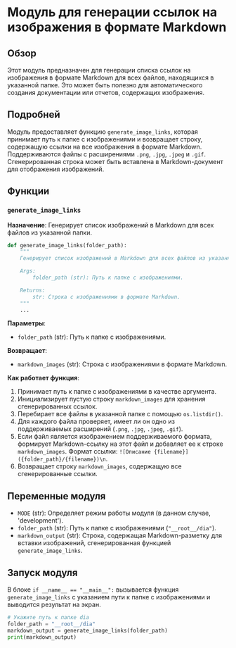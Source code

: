 # Модуль для генерации ссылок на изображения в формате Markdown

## Обзор

Этот модуль предназначен для генерации списка ссылок на изображения в формате Markdown для всех файлов, находящихся в указанной папке. Это может быть полезно для автоматического создания документации или отчетов, содержащих изображения.

## Подробней

Модуль предоставляет функцию `generate_image_links`, которая принимает путь к папке с изображениями и возвращает строку, содержащую ссылки на все изображения в формате Markdown. Поддерживаются файлы с расширениями `.png`, `.jpg`, `.jpeg` и `.gif`. Сгенерированная строка может быть вставлена в Markdown-документ для отображения изображений.

## Функции

### `generate_image_links`

**Назначение**: Генерирует список изображений в Markdown для всех файлов из указанной папки.

```python
def generate_image_links(folder_path):
    """
    Генерирует список изображений в Markdown для всех файлов из указанной папки.

    Args:
        folder_path (str): Путь к папке с изображениями.

    Returns:
        str: Строка с изображениями в формате Markdown.
    """
    ...
```

**Параметры**:

-   `folder_path` (str): Путь к папке с изображениями.

**Возвращает**:

-   `markdown_images` (str): Строка с изображениями в формате Markdown.

**Как работает функция**:

1.  Принимает путь к папке с изображениями в качестве аргумента.
2.  Инициализирует пустую строку `markdown_images` для хранения сгенерированных ссылок.
3.  Перебирает все файлы в указанной папке с помощью `os.listdir()`.
4.  Для каждого файла проверяет, имеет ли он одно из поддерживаемых расширений (`.png`, `.jpg`, `.jpeg`, `.gif`).
5.  Если файл является изображением поддерживаемого формата, формирует Markdown-ссылку на этот файл и добавляет ее к строке `markdown_images`. Формат ссылки: `![Описание {filename}]({folder_path}/{filename})\n`.
6.  Возвращает строку `markdown_images`, содержащую все сгенерированные ссылки.

## Переменные модуля

-   `MODE` (str): Определяет режим работы модуля (в данном случае, 'development').
-   `folder_path` (str): Путь к папке с изображениями (`"__root__/dia"`).
-   `markdown_output` (str): Строка, содержащая Markdown-разметку для вставки изображений, сгенерированная функцией `generate_image_links`.

## Запуск модуля

В блоке `if __name__ == "__main__":` вызывается функция `generate_image_links` с указанием пути к папке с изображениями и выводится результат на экран.

```python
# Укажите путь к папке dia
folder_path = "__root__/dia"
markdown_output = generate_image_links(folder_path)
print(markdown_output)